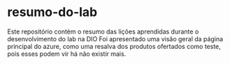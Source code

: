# resumo-do-lab
Este repositório contém o resumo das lições aprendidas durante o desenvolvimento do lab na DIO
Foi apresentado uma visão geral da página principal do azure, como uma resalva dos produtos ofertados como teste, pois esses podem vir há não existir mais.
